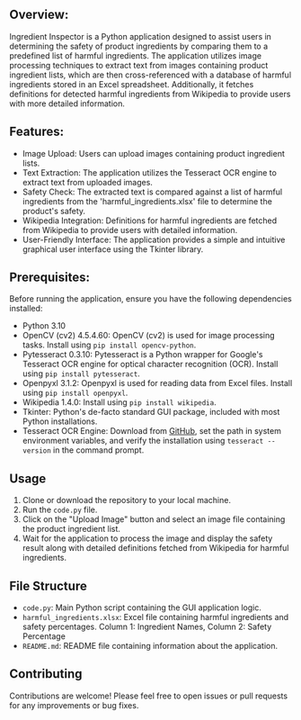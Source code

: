 ## Overview:
Ingredient Inspector is a Python application designed to assist users in determining the safety of product ingredients by comparing them to a predefined list of harmful ingredients. 
The application utilizes image processing techniques to extract text from images containing product ingredient lists, which are then cross-referenced with a database of harmful ingredients 
stored in an Excel spreadsheet. Additionally, it fetches definitions for detected harmful ingredients from Wikipedia to provide users with more detailed information.

## Features:
- Image Upload: Users can upload images containing product ingredient lists.
- Text Extraction: The application utilizes the Tesseract OCR engine to extract text from uploaded images.
- Safety Check: The extracted text is compared against a list of harmful ingredients from the 'harmful_ingredients.xlsx' file to determine the product's safety.
- Wikipedia Integration: Definitions for harmful ingredients are fetched from Wikipedia to provide users with detailed information.
- User-Friendly Interface: The application provides a simple and intuitive graphical user interface using the Tkinter library.

## Prerequisites:
Before running the application, ensure you have the following dependencies installed:
- Python 3.10
- OpenCV (cv2) 4.5.4.60: OpenCV (cv2) is used for image processing tasks. Install using `pip install opencv-python`.
- Pytesseract 0.3.10: Pytesseract is a Python wrapper for Google's Tesseract OCR engine  for optical character recognition (OCR). Install using `pip install pytesseract`.
- Openpyxl 3.1.2: Openpyxl is used for reading data from Excel files. Install using `pip install openpyxl`.
- Wikipedia 1.4.0: Install using `pip install wikipedia`.
- Tkinter: Python's de-facto standard GUI package, included with most Python installations.
- Tesseract OCR Engine: Download from [GitHub](https://github.com/UB-Mannheim/tesseract/wiki), set the path in system environment variables, and verify the installation using `tesseract --version` in the command prompt.

## Usage
1. Clone or download the repository to your local machine.
2. Run the `code.py` file.
3. Click on the "Upload Image" button and select an image file containing the product ingredient list.
4. Wait for the application to process the image and display the safety result along with detailed definitions fetched from Wikipedia for harmful ingredients.

## File Structure
- `code.py`: Main Python script containing the GUI application logic.
- `harmful_ingredients.xlsx`: Excel file containing harmful ingredients and safety percentages. Column 1: Ingredient Names, Column 2: Safety Percentage
- `README.md`: README file containing information about the application.

## Contributing
Contributions are welcome! Please feel free to open issues or pull requests for any improvements or bug fixes.
